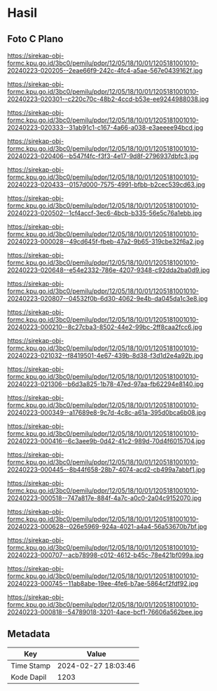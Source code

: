 # Hasil

## Foto C Plano

https://sirekap-obj-formc.kpu.go.id/3bc0/pemilu/pdpr/12/05/18/10/01/1205181001010-20240223-020205--2eae66f9-242c-4fc4-a5ae-567e0439162f.jpg

https://sirekap-obj-formc.kpu.go.id/3bc0/pemilu/pdpr/12/05/18/10/01/1205181001010-20240223-020301--c220c70c-48b2-4ccd-b53e-ee9244988038.jpg

https://sirekap-obj-formc.kpu.go.id/3bc0/pemilu/pdpr/12/05/18/10/01/1205181001010-20240223-020333--31ab91c1-c167-4a66-a038-e3aeeee94bcd.jpg

https://sirekap-obj-formc.kpu.go.id/3bc0/pemilu/pdpr/12/05/18/10/01/1205181001010-20240223-020406--b547f4fc-f3f3-4e17-9d8f-2796937dbfc3.jpg

https://sirekap-obj-formc.kpu.go.id/3bc0/pemilu/pdpr/12/05/18/10/01/1205181001010-20240223-020433--0157d000-7575-4991-bfbb-b2cec539cd63.jpg

https://sirekap-obj-formc.kpu.go.id/3bc0/pemilu/pdpr/12/05/18/10/01/1205181001010-20240223-020502--1cf4accf-3ec6-4bcb-b335-56e5c76a1ebb.jpg

https://sirekap-obj-formc.kpu.go.id/3bc0/pemilu/pdpr/12/05/18/10/01/1205181001010-20240223-000028--49cd645f-fbeb-47a2-9b65-319cbe32f6a2.jpg

https://sirekap-obj-formc.kpu.go.id/3bc0/pemilu/pdpr/12/05/18/10/01/1205181001010-20240223-020648--e54e2332-786e-4207-9348-c92dda2ba0d9.jpg

https://sirekap-obj-formc.kpu.go.id/3bc0/pemilu/pdpr/12/05/18/10/01/1205181001010-20240223-020807--04532f0b-6d30-4062-9e4b-da045da1c3e8.jpg

https://sirekap-obj-formc.kpu.go.id/3bc0/pemilu/pdpr/12/05/18/10/01/1205181001010-20240223-000210--8c27cba3-8502-44e2-99bc-2ff8caa2fcc6.jpg

https://sirekap-obj-formc.kpu.go.id/3bc0/pemilu/pdpr/12/05/18/10/01/1205181001010-20240223-021032--f8419501-4e67-439b-8d38-f3d1d2e4a92b.jpg

https://sirekap-obj-formc.kpu.go.id/3bc0/pemilu/pdpr/12/05/18/10/01/1205181001010-20240223-021306--b6d3a825-1b78-47ed-97aa-fb62294e8140.jpg

https://sirekap-obj-formc.kpu.go.id/3bc0/pemilu/pdpr/12/05/18/10/01/1205181001010-20240223-000349--a17689e8-9c7d-4c8c-a61a-395d0bca6b08.jpg

https://sirekap-obj-formc.kpu.go.id/3bc0/pemilu/pdpr/12/05/18/10/01/1205181001010-20240223-000416--6c3aee9b-0d42-41c2-989d-70d4f6015704.jpg

https://sirekap-obj-formc.kpu.go.id/3bc0/pemilu/pdpr/12/05/18/10/01/1205181001010-20240223-000445--8b44f658-28b7-4074-acd2-cb499a7abbf1.jpg

https://sirekap-obj-formc.kpu.go.id/3bc0/pemilu/pdpr/12/05/18/10/01/1205181001010-20240223-000518--747a817e-884f-4a7c-a0c0-2a04c9152070.jpg

https://sirekap-obj-formc.kpu.go.id/3bc0/pemilu/pdpr/12/05/18/10/01/1205181001010-20240223-000628--026e5969-924a-4021-a4a4-56a53670b7bf.jpg

https://sirekap-obj-formc.kpu.go.id/3bc0/pemilu/pdpr/12/05/18/10/01/1205181001010-20240223-000707--acb78998-c012-4612-b45c-78e421bf099a.jpg

https://sirekap-obj-formc.kpu.go.id/3bc0/pemilu/pdpr/12/05/18/10/01/1205181001010-20240223-000745--11ab8abe-19ee-4fe6-b7ae-5864cf2fdf92.jpg

https://sirekap-obj-formc.kpu.go.id/3bc0/pemilu/pdpr/12/05/18/10/01/1205181001010-20240223-000818--54789018-3201-4ace-bcf1-76606a562bee.jpg


## Metadata

| Key        | Value               |
| ---------- | ------------------- |
| Time Stamp | 2024-02-27 18:03:46 |
| Kode Dapil | 1203                |



